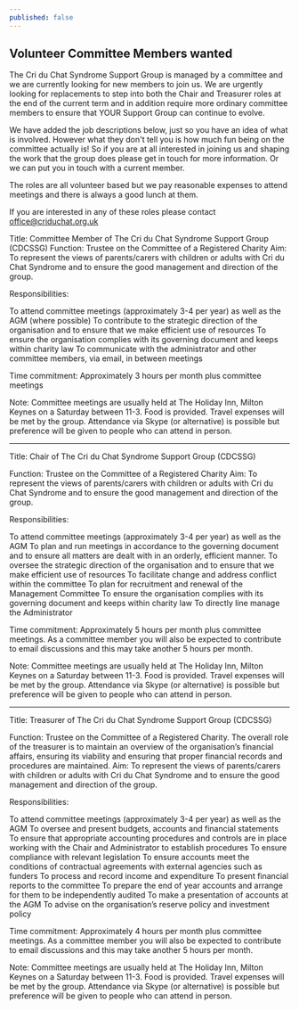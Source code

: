 ```yaml
---
published: false
---
```


## Volunteer Committee Members wanted 

The Cri du Chat Syndrome Support Group is managed by a committee and we are currently looking for new members to join us. We are urgently looking for replacements to step into both the Chair and Treasurer roles at the end of the current term and in addition require more ordinary committee members to ensure that YOUR Support Group can continue to evolve.

We have added the job descriptions below, just so you have an idea of what is involved. However what they don't tell you is how much fun being on the committee actually is! So if you are at all interested in joining us and shaping the work that the group does please get in touch for more information. Or we can put you in touch with a current member.

The roles are all volunteer based but we pay reasonable expenses to attend meetings and there is always a good lunch at them. 

If you are interested in any of these roles please contact office@criduchat.org.uk 



Title: Committee Member of The Cri du Chat Syndrome Support Group (CDCSSG)
Function: Trustee on the Committee of a Registered Charity
Aim: To represent the views of parents/carers with children or adults with Cri du Chat Syndrome and to ensure the good management and direction of the group.
 
Responsibilities:
 
To attend committee meetings (approximately 3-4 per year) as well as the AGM (where possible)
To contribute to the strategic direction of the organisation and to ensure that we make efficient use of resources
To ensure the organisation complies with its governing document and keeps within charity law
To communicate with the administrator and other committee members, via email, in between meetings
 
Time commitment: Approximately 3 hours per month plus committee meetings
 
Note:
Committee meetings are usually held at The Holiday Inn, Milton Keynes on a Saturday between 11-3. Food is provided.
Travel expenses will be met by the group.
Attendance via Skype (or alternative) is possible but preference will be given to people who can attend in person.
 
---------------------------------------------
 
 
Title: Chair of The Cri du Chat Syndrome Support Group (CDCSSG)
 
Function: Trustee on the Committee of a Registered Charity
Aim: To represent the views of parents/carers with children or adults with Cri du Chat Syndrome and to ensure the good management and direction of the group.
 
Responsibilities:
 
To attend committee meetings (approximately 3-4 per year) as well as the AGM
To plan and run meetings in accordance to the governing document and to ensure all matters are dealt with in an orderly, efficient manner.
To oversee the strategic direction of the organisation and to ensure that we make efficient use of resources
To facilitate change and address conflict within the committee
To plan for recruitment and renewal of the Management Committee
To ensure the organisation complies with its governing document and keeps within charity law
To directly line manage the Administrator
 
Time commitment: Approximately 5 hours per month plus committee meetings. As a committee member you will also be expected to contribute to email discussions and this may take another 5 hours per month.
 
 
Note:
Committee meetings are usually held at The Holiday Inn, Milton Keynes on a Saturday between 11-3. Food is provided.
Travel expenses will be met by the group.
Attendance via Skype (or alternative) is possible but preference will be given to people who can attend in person.
 
 
---------------------------------------------
 
 
Title: Treasurer of The Cri du Chat Syndrome Support Group (CDCSSG)

Function: Trustee on the Committee of a Registered Charity. The overall role of the treasurer is to maintain an overview of the organisation’s financial affairs, ensuring its viability and ensuring that proper financial records and procedures are maintained.
Aim: To represent the views of parents/carers with children or adults with Cri du Chat Syndrome and to ensure the good management and direction of the group.
 
 
Responsibilities:
 
To attend committee meetings (approximately 3-4 per year) as well as the AGM
To oversee and present budgets, accounts and financial statements
To ensure that appropriate accounting procedures and controls are in place working with the Chair and Administrator to establish procedures
To ensure compliance with relevant legislation
To ensure accounts meet the conditions of contractual agreements with external agencies such as funders
To process and record income and expenditure
To present financial reports to the committee
To prepare the end of year accounts and arrange for them to be independently audited
To make a presentation of accounts at the AGM
To advise on the organisation’s reserve policy and investment policy
 
Time commitment: Approximately 4 hours per month plus committee meetings. As a committee member you will also be expected to contribute to email discussions and this may take another 5 hours per month.
 
 
 Note:
Committee meetings are usually held at The Holiday Inn, Milton Keynes on a Saturday between 11-3. Food is provided.
Travel expenses will be met by the group.
Attendance via Skype (or alternative) is possible but preference will be given to people who can attend in person.